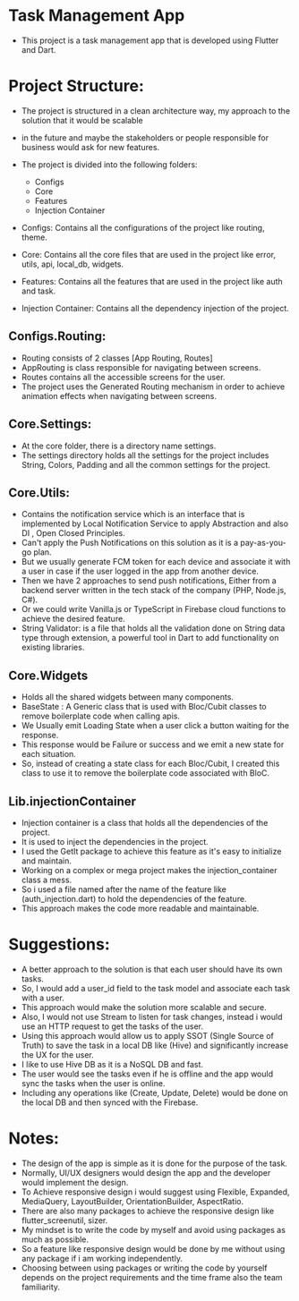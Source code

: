 # Task Management App

- This project is a task management app that is developed using Flutter and Dart.

# Project Structure:

- The project is structured in a clean architecture way, my approach to the solution that it would be scalable
- in the future and maybe the stakeholders or people responsible for business would ask for new features.
- The project is divided into the following folders:
    - Configs
    - Core
    - Features
    - Injection Container

- Configs: Contains all the configurations of the project like routing, theme.
- Core: Contains all the core files that are used in the project like error, utils, api, local_db, widgets.
- Features: Contains all the features that are used in the project like auth and task.
- Injection Container: Contains all the dependency injection of the project.

## Configs.Routing:
- Routing consists of 2 classes [App Routing, Routes]
- AppRouting is class responsible for navigating between screens.
- Routes contains all the accessible screens for the user.
- The project uses the Generated Routing mechanism in order to achieve animation effects when navigating between screens.

## Core.Settings:

- At the core folder, there is a directory name settings.
- The settings directory holds all the settings for the project includes String, Colors, Padding and all the common settings for the project.

## Core.Utils:

- Contains the notification service which is an interface that is implemented by Local Notification Service to apply Abstraction and also DI , Open Closed Principles.
- Can't apply the Push Notifications on this solution as it is a pay-as-you-go plan.
- But we usually generate FCM token for each device and associate it with a user in case if the user logged in the app from another device.
- Then we have 2 approaches to send push notifications, Either from a backend server written in the tech stack of the company (PHP, Node.js, C#).
- Or we could write Vanilla.js or TypeScript in Firebase cloud functions to achieve the desired feature.
- String Validator: is a file that holds all the validation done on String data type through extension, a powerful tool in Dart to add functionality on existing libraries.

## Core.Widgets

- Holds all the shared widgets between many components.
- BaseState : A Generic class that is used with Bloc/Cubit classes to remove boilerplate code when calling apis.
- We Usually emit Loading State when a user click a button waiting for the response.
- This response would be Failure or success and we emit a new state for each situation.
- So, instead of creating a state class for each Bloc/Cubit, I created this class to use it to remove the boilerplate code associated with BloC.

## Lib.injectionContainer

- Injection container is a class that holds all the dependencies of the project.
- It is used to inject the dependencies in the project.
- I used the GetIt package to achieve this feature as it's easy to initialize and maintain.
- Working on a complex or mega project makes the injection_container class a mess.
- So i used a file named after the name of the feature like (auth_injection.dart) to hold the dependencies of the feature.
- This approach makes the code more readable and maintainable.

# Suggestions:

- A better approach to the solution is that each user should have its own tasks.
- So, I would add a user_id field to the task model and associate each task with a user.
- This approach would make the solution more scalable and secure.
- Also, I would not use Stream to listen for task changes, instead i would use an HTTP request to get the tasks of the user.
- Using this approach would allow us to apply SSOT (Single Source of Truth) to save the task in a local DB like (Hive) and significantly increase the UX for the user.
- I like to use Hive DB as it is a NoSQL DB and fast.
- The user would see the tasks even if he is offline and the app would sync the tasks when the user is online.
- Including any operations like (Create, Update, Delete) would be done on the local DB and then synced with the Firebase.

# Notes:

- The design of the app is simple as it is done for the purpose of the task.
- Normally, UI/UX designers would design the app and the developer would implement the design.
- To Achieve responsive design i would suggest using Flexible, Expanded, MediaQuery, LayoutBuilder, OrientationBuilder, AspectRatio.
- There are also many packages to achieve the responsive design like flutter_screenutil, sizer.
- My mindset is to write the code by myself and avoid using packages as much as possible.
- So a feature like responsive design would be done by me without using any package if i am working independently.
- Choosing between using packages or writing the code by yourself depends on the project requirements and the time frame also the team familiarity.


